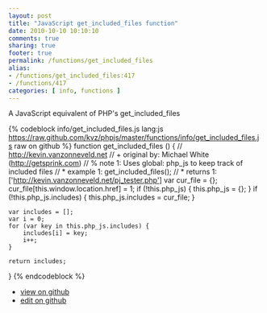 ```yaml
---
layout: post
title: "JavaScript get_included_files function"
date: 2010-10-10 10:10:10
comments: true
sharing: true
footer: true
permalink: /functions/get_included_files
alias:
- /functions/get_included_files:417
- /functions/417
categories: [ info, functions ]
---
```

A JavaScript equivalent of PHP's get_included_files
<!-- more -->
{% codeblock info/get_included_files.js lang:js https://raw.github.com/kvz/phpjs/master/functions/info/get_included_files.js raw on github %}
function get_included_files () {
    // http://kevin.vanzonneveld.net
    // +   original by: Michael White (http://getsprink.com)
    // %        note 1: Uses global: php_js to keep track of included files
    // *     example 1: get_included_files();
    // *     returns 1: ['http://kevin.vanzonneveld.net/pj_tester.php']
    var cur_file = {};
    cur_file[this.window.location.href] = 1;
    if (!this.php_js) {
        this.php_js = {};
    }
    if (!this.php_js.includes) {
        this.php_js.includes = cur_file;
    }

    var includes = [];
    var i = 0;
    for (var key in this.php_js.includes) {
        includes[i] = key;
        i++;
    }

    return includes;
}
{% endcodeblock %}
<ul>
 <li><a href="https://github.com/kvz/phpjs/blob/master/functions/info/get_included_files.js">view on github</a></li>
 <li><a href="https://github.com/kvz/phpjs/edit/master/functions/info/get_included_files.js">edit on github</a></li>
</ul>
